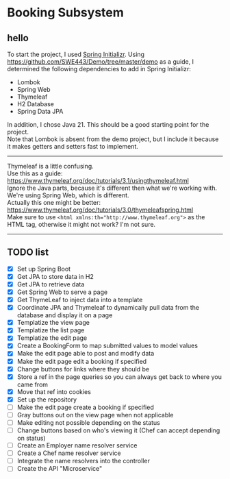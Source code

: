 # Booking Subsystem

## hello

To start the project, I used [Spring Initializr](https://start.spring.io/index.html).
Using https://github.com/SWE443/Demo/tree/master/demo as a guide, I determined the following dependencies to add in Spring Initializr:
- Lombok  
- Spring Web  
- Thymeleaf  
- H2 Database  
- Spring Data JPA  

In addition, I chose Java 21. This should be a good starting point for the project.  
Note that Lombok is absent from the demo project, but I include it because it makes getters and setters fast to implement.

---

Thymeleaf is a little confusing.  
Use this as a guide: https://www.thymeleaf.org/doc/tutorials/3.1/usingthymeleaf.html  
Ignore the Java parts, because it's different then what we're working with. We're using Spring Web, which is different.  
Actually this one might be better: https://www.thymeleaf.org/doc/tutorials/3.0/thymeleafspring.html  
Make sure to use `<html xmlns:th="http://www.thymeleaf.org">` as the HTML tag, otherwise it might not work? I'm not sure.


---

## TODO list

- [x] Set up Spring Boot
- [x] Get JPA to store data in H2
- [x] Get JPA to retrieve data
- [x] Get Spring Web to serve a page
- [x] Get ThymeLeaf to inject data into a template
- [x] Coordinate JPA and Thymeleaf to dynamically pull data from the database and display it on a page
- [x] Templatize the view page
- [x] Templatize the list page
- [x] Templatize the edit page
- [x] Create a BookingForm to map submitted values to model values
- [x] Make the edit page able to post and modify data
- [x] Make the edit page edit a booking if specified
- [x] Change buttons for links where they should be
- [x] Store a ref in the page queries so you can always get back to where you came from
- [x] Move that ref into cookies
- [x] Set up the repository
- [ ] Make the edit page create a booking if specified
- [ ] Gray buttons out on the view page when not applicable
- [ ] Make editing not possible depending on the status
- [ ] Change buttons based on who's viewing it (Chef can accept depending on status)
- [ ] Create an Employer name resolver service
- [ ] Create a Chef name resolver service
- [ ] Integrate the name resolvers into the controller
- [ ] Create the API "Microservice"
